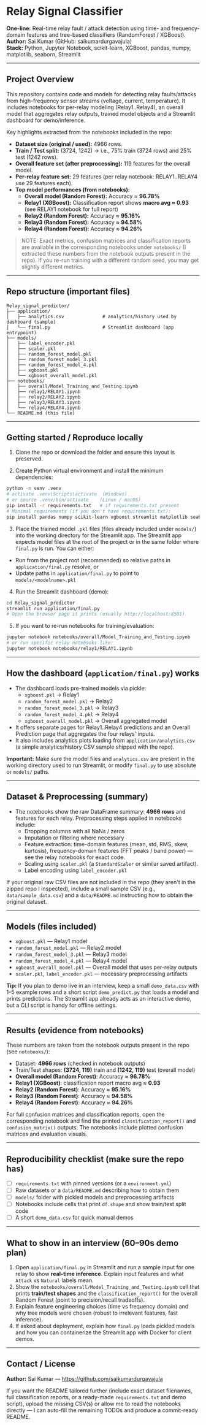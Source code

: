 
# Relay Signal Classifier

**One-line:** Real-time relay fault / attack detection using time- and frequency-domain features and tree-based classifiers (RandomForest / XGBoost).  
**Author:** Sai Kumar (GitHub: saikumardurgavajula)  
**Stack:** Python, Jupyter Notebook, scikit-learn, XGBoost, pandas, numpy, matplotlib, seaborn, Streamlit

---

## Project Overview
This repository contains code and models for detecting relay faults/attacks from high-frequency sensor streams (voltage, current, temperature). It includes notebooks for per-relay modeling (Relay1..Relay4), an overall model that aggregates relay outputs, trained model objects and a Streamlit dashboard for demo/inference.

Key highlights extracted from the notebooks included in the repo:
- **Dataset size (original / used):** 4966 rows.
- **Train / Test split:** (3724, 1242) → i.e., 75% train (3724 rows) and 25% test (1242 rows).
- **Overall feature set (after preprocessing):** 119 features for the overall model.
- **Per-relay feature set:** 29 features (per relay notebook: RELAY1..RELAY4 use 29 features each).
- **Top model performances (from notebooks):**
  - **Overall model (Random Forest):** Accuracy ≈ **96.78%**
  - **Relay1 (XGBoost):** Classification report shows **macro avg ≈ 0.93** (see RELAY1 notebook for full report)
  - **Relay2 (Random Forest):** Accuracy ≈ **95.16%**
  - **Relay3 (Random Forest):** Accuracy ≈ **94.58%**
  - **Relay4 (Random Forest):** Accuracy ≈ **94.26%**

> NOTE: Exact metrics, confusion matrices and classification reports are available in the corresponding notebooks under `notebooks/` (I extracted these numbers from the notebook outputs present in the repo). If you re-run training with a different random seed, you may get slightly different metrics.

---

## Repo structure (important files)
```
Relay_signal_predictor/
├── application/
│   ├── analytics.csv              # analytics/history used by dashboard (sample)
│   └── final.py                   # Streamlit dashboard (app entrypoint)
├── models/
│   ├── label_encoder.pkl
│   ├── scaler.pkl
│   ├── random_forest_model.pkl
│   ├── random_forest_model_3.pkl
│   ├── random_forest_model_4.pkl
│   ├── xgboost.pkl
│   └── xgboost_overall_model.pkl
├── notebooks/
│   ├── overall/Model_Training_and_Testing.ipynb
│   ├── relay1/RELAY1.ipynb
│   ├── relay2/RELAY2.ipynb
│   ├── relay3/RELAY3.ipynb
│   └── relay4/RELAY4.ipynb
└── README.md (this file)
```

---

## Getting started / Reproduce locally

1. Clone the repo or download the folder and ensure this layout is preserved.

2. Create Python virtual environment and install the minimum dependencies:
```bash
python -m venv .venv
# activate .venv\Scripts\activate  (Windows)
# or source .venv/bin/activate    (Linux / macOS)
pip install -r requirements.txt   # if requirements.txt present
# Minimal requirements (if you don't have requirements.txt):
pip install pandas numpy scikit-learn xgboost streamlit matplotlib seaborn
```

3. Place the trained model `.pkl` files (files already included under `models/`) into the working directory for the Streamlit app. The Streamlit app expects model files at the root of the project or in the same folder where `final.py` is run. You can either:
- Run from the project root (recommended) so relative paths in `application/final.py` resolve, or
- Update paths in `application/final.py` to point to `models/<modelname>.pkl`

4. Run the Streamlit dashboard (demo):
```bash
cd Relay_signal_predictor
streamlit run application/final.py
# Open the browser page it prints (usually http://localhost:8501)
```

5. If you want to re-run notebooks for training/evaluation:
```bash
jupyter notebook notebooks/overall/Model_Training_and_Testing.ipynb
# or run specific relay notebooks like:
jupyter notebook notebooks/relay1/RELAY1.ipynb
```

---

## How the dashboard (`application/final.py`) works
- The dashboard loads pre-trained models via pickle:
  - `xgboost.pkl` → Relay1
  - `random_forest_model.pkl` → Relay2
  - `random_forest_model_3.pkl` → Relay3
  - `random_forest_model_4.pkl` → Relay4
  - `xgboost_overall_model.pkl` → Overall aggregated model
- It offers separate pages for Relay1..Relay4 predictions and an Overall Prediction page that aggregates the four relays' inputs.
- It also includes analytics plots loading from `application/analytics.csv` (a simple analytics/history CSV sample shipped with the repo).

**Important:** Make sure the model files and `analytics.csv` are present in the working directory used to run Streamlit, or modify `final.py` to use absolute or `models/` paths.

---

## Dataset & Preprocessing (summary)
- The notebooks show the raw DataFrame summary: **4966 rows** and features for each relay. Preprocessing steps applied in notebooks include:
  - Dropping columns with all NaNs / zeros
  - Imputation or filtering where necessary
  - Feature extraction: time-domain features (mean, std, RMS, skew, kurtosis), frequency-domain features (FFT peaks / band power) — see the relay notebooks for exact code.
  - Scaling using `scaler.pkl` (a `StandardScaler` or similar saved artifact).
  - Label encoding using `label_encoder.pkl`

If your original raw CSV files are not included in the repo (they aren't in the zipped repo I inspected), include a small sample CSV (e.g., `data/sample_data.csv`) and a `data/README.md` instructing how to obtain the original dataset.

---

## Models (files included)
- `xgboost.pkl` — Relay1 model
- `random_forest_model.pkl` — Relay2 model
- `random_forest_model_3.pkl` — Relay3 model
- `random_forest_model_4.pkl` — Relay4 model
- `xgboost_overall_model.pkl` — Overall model that uses per-relay outputs
- `scaler.pkl`, `label_encoder.pkl` — necessary preprocessing artifacts

**Tip:** If you plan to demo live in an interview, keep a small `demo_data.csv` with 1–5 example rows and a short script `demo_predict.py` that loads a model and prints predictions. The Streamlit app already acts as an interactive demo, but a CLI script is handy for offline settings.

---

## Results (evidence from notebooks)
These numbers are taken from the notebook outputs present in the repo (see `notebooks/`):

- Dataset: **4966 rows** (checked in notebook outputs)
- Train/Test shapes: **(3724, 119)** train and **(1242, 119)** test (overall model)
- **Overall model (Random Forest)**: Accuracy ≈ **96.78%**
- **Relay1 (XGBoost)**: classification report macro avg ≈ **0.93**
- **Relay2 (Random Forest)**: Accuracy ≈ **95.16%**
- **Relay3 (Random Forest)**: Accuracy ≈ **94.58%**
- **Relay4 (Random Forest)**: Accuracy ≈ **94.26%**

For full confusion matrices and classification reports, open the corresponding notebook and find the printed `classification_report()` and `confusion_matrix()` outputs. The notebooks include plotted confusion matrices and evaluation visuals.

---

## Reproducibility checklist (make sure the repo has)
- [ ] `requirements.txt` with pinned versions (or a `environment.yml`)
- [ ] Raw datasets or a `data/README.md` describing how to obtain them
- [ ] `models/` folder with pickled models and preprocessing artifacts
- [ ] Notebooks include cells that print `df.shape` and show train/test split code
- [ ] A short `demo_data.csv` for quick manual demos

---

## What to show in an interview (60–90s demo plan)
1. Open `application/final.py` in Streamlit and run a sample input for one relay to show **real-time inference**. Explain input features and what `Attack` vs `Natural` labels mean.
2. Show the `notebooks/overall/Model_Training_and_Testing.ipynb` cell that prints **train/test shapes** and the `classification_report()` for the overall Random Forest (point to precision/recall tradeoffs).
3. Explain feature engineering choices (time vs frequency domain) and why tree models were chosen (robust to irrelevant features, fast inference).
4. If asked about deployment, explain how `final.py` loads pickled models and how you can containerize the Streamlit app with Docker for client demos.

---

## Contact / License
**Author:** Sai Kumar — https://github.com/saikumardurgavajula  

If you want the README tailored further (include exact dataset filenames, full classification reports, or a ready-made `requirements.txt` and demo script), upload the missing CSV(s) or allow me to read the notebooks directly — I can auto-fill the remaining TODOs and produce a commit-ready README.
